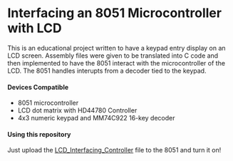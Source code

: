 # Interfacing an 8051 Microcontroller with LCD

This is an educational project written to have a keypad entry display on an LCD screen.
Assembly files were given to be translated into C code and then implemented to have the 8051
interact with the microcontroller of the LCD. The 8051 handles interupts from a decoder tied 
to the keypad. 

#### Devices Compatible

- 8051 microcontroller
- LCD dot matrix with HD44780 Controller
- 4x3 numeric keypad and MM74C922 16-key decoder

#### Using this repository

Just upload the [LCD_Interfacing_Controller](https://github.com/Dulatr/8051-LCD-Interfacing/blob/master/8051/LCD_Interfacing_Controller.c) file to the 8051 and turn it on!
